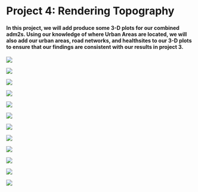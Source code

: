 # Project 4: Rendering Topography

#### In this project, we will add produce some 3-D plots for our combined adm2s. Using our knowledge of where Urban Areas are located, we will also add our urban areas, road networks, and healthsites to our 3-D plots to ensure that our findings are consistent with our results in project 3.


![](1_topo_cut.png)

![](2_only_borders.png)

![](2_topo_cut_borders_shown.png)

![](3_initial_3d.png)

![](4_borders_shown_3d.png)

![](5_only_borders_with_urban_areas.png)

![](6_urban_areas.png)

![](8_roads_urban_areas.png)

![](7_urban_areas_healthsites.png)

![](9_roads_healthsites_urban_areas.png)

![](10_primary_urban_area.png)

![](11_all_together.png)




